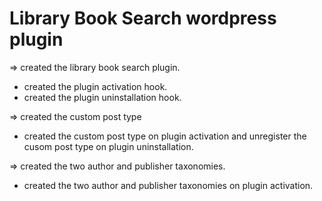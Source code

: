 Library Book Search wordpress plugin
===========================================

=> created the library book search plugin.
  - created the plugin activation hook.
  - created the plugin uninstallation hook.

=> created the custom post type
  - created the custom post type on plugin activation and unregister the cusom post type on plugin uninstallation.

=> created the two author and publisher taxonomies.
  - created the two author and publisher taxonomies on plugin activation.
